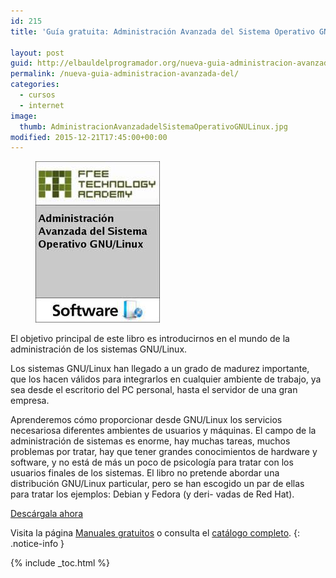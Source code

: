 ```yaml
---
id: 215
title: 'Guía gratuita: Administración Avanzada del Sistema Operativo GNU/Linux'

layout: post
guid: http://elbauldelprogramador.org/nueva-guia-administracion-avanzada-del-sistema-operativo-gnulinux-en-espanol/
permalink: /nueva-guia-administracion-avanzada-del/
categories:
  - cursos
  - internet
image:
  thumb: AdministracionAvanzadadelSistemaOperativoGNULinux.jpg
modified: 2015-12-21T17:45:00+00:00
---
```


<figure>
  <a href="/assets/img/AdministracionAvanzadadelSistemaOperativoGNULinux.jpg"><img src="/assets/img/AdministracionAvanzadadelSistemaOperativoGNULinux.jpg" title="{{ page.title }}" alt="{{ page.title }}" /></a>
</figure>

El objetivo principal de este libro es introducirnos en el mundo de la administración de los sistemas GNU/Linux.

Los sistemas GNU/Linux han llegado a un grado de madurez importante, que los hacen válidos para integrarlos en cualquier ambiente de trabajo, ya sea desde el escritorio del PC personal, hasta el servidor de una gran empresa.

<!--ad-->

Aprenderemos cómo proporcionar desde GNU/Linux los servicios necesariosa diferentes ambientes de usuarios y máquinas. El campo de la administración de sistemas es enorme, hay muchas tareas, muchos problemas por tratar, hay que tener grandes conocimientos de hardware y software, y no está de más un poco de psicología para tratar con los usuarios finales de los sistemas. El libro no pretende abordar una distribución GNU/Linux particular, pero se han escogido un par de ellas para tratar los ejemplos: Debian y Fedora (y deri- vadas de Red Hat).

<div class="btn-success">
  <a href="http://elbauldelprogramador.tradepub.com/c/pubRD.mpl?sr=oc&_t=oc:&pc=w_free07/prgm.cgi/" target="_blank">Descárgala ahora</a>
</div>

Visita la página [Manuales gratuitos][1] o consulta el [catálogo completo][2].
{: .notice-info }

[1]: /manuales-gratuitos/
[2]: http://elbauldelprogramador.tradepub.com/category/information-technology/1207/ "Catálogo completo de Guías gratuítas "

{% include _toc.html %}
